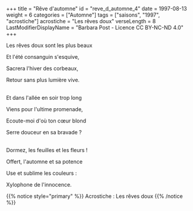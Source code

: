 +++
title = "Rêve d'automne"
id = "reve_d_automne_4"
date = 1997-08-13
weight = 6
categories = ["Automne"]
tags = ["saisons", "1997", "acrostiche"]
acrostiche = "Les rêves doux"
verseLength = 8
LastModifierDisplayName = "Barbara Post - Licence CC BY-NC-ND 4.0"
+++

Les rêves doux sont les plus beaux

Et l'été consanguin s'esquive,

Sacrera l'hiver des corbeaux,

Retour sans plus lumière vive.

 \
Et dans l'allée en soir trop long

Viens pour l'ultime promenade,

Ecoute-moi d'où ton cœur blond

Serre douceur en sa bravade ?

 \
Dormez, les feuilles et les fleurs !

Offert, l'automne et sa potence

Use et sublime les couleurs :

Xylophone de l'innocence.

{{% notice style="primary" %}}
Acrostiche : Les rêves doux
{{% /notice %}}
